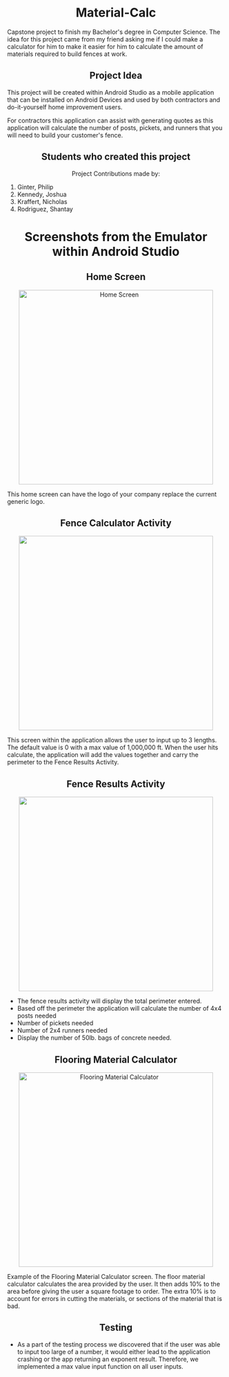 <h1 align="center"> Material-Calc </h1>

Capstone project to finish my Bachelor's degree in Computer Science. The idea for this project came from my friend asking me if I could make a calculator for him to make it easier for him to calculate the amount of materials required to build fences at work.

<h2 align="center"> Project Idea </h2>

This project will be created within Android Studio as a mobile application that can be installed on Android Devices and used by both contractors and do-it-yourself home improvement users. 

For contractors this application can assist with generating quotes as this application will calculate the number of posts, pickets, and runners that you will need to build your customer's fence.

<h2 align="center"> Students who created this project </h2>

<p align="center"> Project Contributions made by:
  <ol>
    <li> Ginter, Philip</li>
    <li> Kennedy, Joshua</li>
    <li> Kraffert, Nicholas</li>
    <li> Rodriguez, Shantay</li>
  </ol>
</p>

  
<h1 align="center"> Screenshots from the Emulator within Android Studio </h1>


<h2 align="center"> Home Screen </h2>
  <p align="center">
  <img width="450" src="https://user-images.githubusercontent.com/59085936/156727852-41548a2d-c4bd-4c95-b6a3-6ad5e732aa91.jpg" alt = "Home Screen">

  This home screen can have the logo of your company replace the current generic logo.
</p>

<h2 align="center">Fence Calculator Activity</h2>
<p align="center">
  <img width="450" src="https://user-images.githubusercontent.com/59085936/160477084-3b46dc69-00b7-4479-9d69-15e2fc6ad81c.png">
  
  This screen within the application allows the user to input up to 3 lengths. The default value is 0 with a max value of 1,000,000 ft. When the user hits calculate, the application will add the values together and carry the perimeter to the Fence Results Activity.
</p>

<h2 align="center">Fence Results Activity</h2>
<p align="center">
  <img width="450" src="https://user-images.githubusercontent.com/59085936/160478489-b17e473a-e584-4f8f-925a-611bdcb1a0c9.png">
  
  <ul>
    <li>The fence results activity will display the total perimeter entered.</li>
    <li>Based off the perimeter the application will calculate the number of 4x4 posts needed</li>
    <li>Number of pickets needed</li>
    <li>Number of 2x4 runners needed</li>
    <li>Display the number of 50lb. bags of concrete needed. </li>
  </ul>  
</p>

<h2 align="center"> Flooring Material Calculator </h2>
<p align = "center">
  <img width="450" src="https://user-images.githubusercontent.com/59085936/156916314-f14aadf9-a90d-40f1-90da-897ba0a25943.png" alt="Flooring Material Calculator">
  
  Example of the Flooring Material Calculator screen. The floor material calculator calculates the area provided by the user. It then adds 10% to the area before giving the user
  a square footage to order. The extra 10% is to account for errors in cutting the materials, or sections of the material that is bad. 
</p>

<h2 align="center"> Testing </h2>
<p align = "center"> 
  <ul>
    <li>As a part of the testing process we discovered that if the user was able to input too large of a number, it would either lead to the application crashing or the app returning an exponent result. Therefore, we implemented a max value input function on all user inputs.</li>
  </ul>
